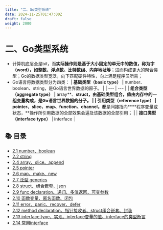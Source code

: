 ```yaml
---
title: "二、Go类型系统"
date: 2024-11-25T01:47:00Z
draft: false
weight: 2000
---
```


# 二、Go类型系统

- 计算机底层全是bit，而**实际操作则是基于大小固定的单元中的数值，称为字（word），****如整数、浮点数、比特数组、内存地址****等**；进而构成更大的聚合类型；Go的数据类型宽泛，向下匹配硬件特性，向上满足程序员所需；
- Go语言将数据类型分为四类：
    | **基础类型（basic type）** | number、boolean、string，是Go语言世界数据的原子。 | 
    | --- | --- | 
    | **组合类型（aggregate type）** | array**、**struct，由基础类型组合，值由内存中的一组变量构成，是Go语言世界数据的分子。 | 
    | **引用类型（reference type）** | pointer、slice、map、function、**channel**，都**是间接指向****程序变量或状态，**操作所引用数据的全部效果会遍及该数据的全部引用； | 
    | **接口类型（interface type）** | interface | 


## 📚 目录

- [2.1 number、boolean](2-1-number-boolean/)
- [2.2 string](2-2-string/)
- [2.4 array、slice、append](2-4-array-slice-append/)
- [2.5 pointer](2-5-pointer/)
- [2.6 map、make、new](2-6-map-make-new/)
- [2.7 泛型 generics](2-7-泛型-generics/)
- [2.8 struct、组合嵌套、json](2-8-struct-组合嵌套-json/)
- [2.9 func declaration、递归、多值返回、可变参数](2-9-func-declaration-递归-多值返回-可变参数/)
- [2.10 函数变量、匿名函数、闭包](2-10-函数变量-匿名函数-闭包/)
- [2.11 error、panic、recover、defer ](2-11-error-panic-recover-defer-/)
- [2.12 method declaration、指针接收者、struct组合嵌套、封装](2-12-method-declaration-指针接收者-struct组合嵌套-封装/)
- [2.13 interface type、实现、interface变量的值、interface的类型断言](2-13-interface-type-实现-interface变量的值-interface的类型断言/)
- [2.14 常用interface](2-14-常用interface/)

























